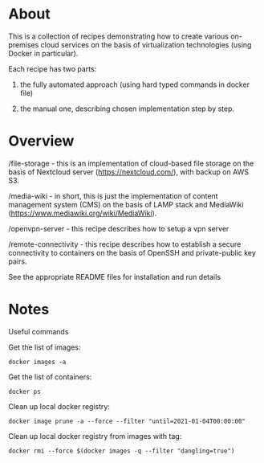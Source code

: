 
About 
=======

This is a collection of recipes demonstrating how to create various on-premises cloud services on the basis of virtualization technologies (using Docker in particular).

Each recipe has two parts:

1) the fully automated approach (using hard typed commands in docker file) 

2) the manual one, describing chosen implementation step by step.
  


Overview
==========


/file-storage - this is an implementation of cloud-based file storage on the basis of Nextcloud server (https://nextcloud.com/), with backup on AWS S3.

/media-wiki - in short, this is just the implementation of content management system (CMS) on the basis of LAMP stack and MediaWiki (https://www.mediawiki.org/wiki/MediaWiki).

/openvpn-server - this recipe describes how to setup a vpn server

/remote-connectivity - this recipe describes how to establish a secure connectivity to containers on the basis of OpenSSH and private-public key pairs.

See the appropriate README files for installation and run details

Notes
======

Useful commands

Get the list of images:
```
docker images -a
```

Get the list of containers:
```
docker ps
```

Clean up local docker registry:
```
docker image prune -a --force --filter "until=2021-01-04T00:00:00"
```

Clean up local docker registry from images with <none> tag:
```
docker rmi --force $(docker images -q --filter "dangling=true")
```


